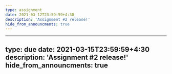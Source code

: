 ```yaml
---
type: assignment
date: 2021-03-12T23:59:59+4:30
description: 'Assignment #2 release!'
hide_from_announcments: true
---
```


---
type: due
date: 2021-03-15T23:59:59+4:30
description: 'Assignment #2 release!'
hide_from_announcments: true
---
